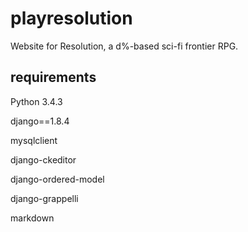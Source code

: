 # playresolution
Website for Resolution, a d%-based sci-fi frontier RPG. 
## requirements
Python 3.4.3

django==1.8.4

mysqlclient

django-ckeditor

django-ordered-model

django-grappelli

markdown
